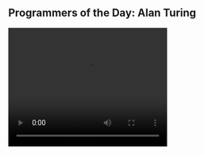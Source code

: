 

## Programmers of the Day: Alan Turing

<video width="320" height="240" controls>
  <source src="https://s3.amazonaws.com/potd-vids/potd-alan-turing.mp4" type="video/mp4">
Your browser does not support the video tag. [Click here]("https://s3.amazonaws.com/potd-vids/potd-alan-turing.mp4") to view the video.
</video>
